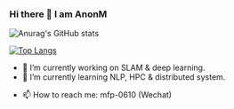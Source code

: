 ### Hi there 👋 I am AnonM

<!--
**mfp0610/mfp0610** is a ✨ _special_ ✨ repository because its `README.md` (this file) appears on your GitHub profile.

Here are some ideas to get you started:
-->

![Anurag's GitHub stats](https://github-readme-stats.vercel.app/api?username=mfp0610)

[![Top Langs](https://github-readme-stats.vercel.app/api/top-langs/?username=mfp0610)](https://github.com/anuraghazra/github-readme-stats)

- 🔭 I’m currently working on SLAM & deep learning. 
- 🌱 I’m currently learning NLP, HPC & distributed system. 
<!-- - 👯 I’m looking to collaborate on ...
- 🤔 I’m looking for help with ...
- 💬 Ask me about ... -->
- 📫 How to reach me: mfp-0610 (Wechat)
<!-- - 😄 Pronouns: ...
- ⚡ Fun fact: ... -->
